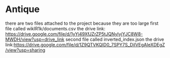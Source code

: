 # Antique
there are two files attached to the project because they are too large
first file called wikIR1k/documents.csv
the drive link: https://drive.google.com/file/d/1yYj49XfJZrZP5tJQNyIyjYJC8W8-MWDH/view?usp=drive_link
second file called inverted_index.json
the drive link:https://drive.google.com/file/d/1Z9QTVKQID0_7SPY7S_DilVEgAIeXDEgZ/view?usp=sharing

